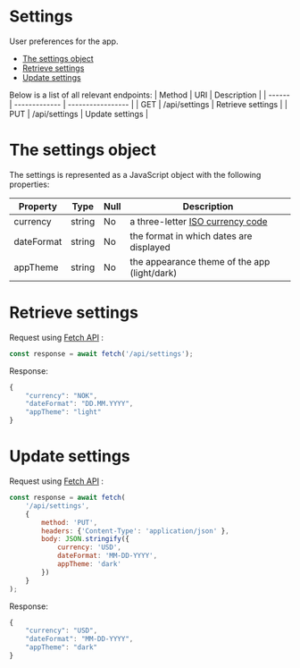 # Settings
User preferences for the app. 

- [The settings object](#the-settings-object)
- [Retrieve settings](#retrieve-settings)
- [Update settings](#update-settings)

Below is a list of all relevant endpoints:
| Method | URI           | Description       |
| ------ | ------------- | ----------------- |
| GET    | /api/settings | Retrieve settings |
| PUT    | /api/settings | Update settings   |


# The settings object
The settings is represented as a JavaScript object with the following properties:

| Property   | Type   | Null | Description                                  |
| ---------- | ------ | ---- | -------------------------------------------- |
| currency   | string | No   | a three-letter [ISO currency code][iso-link] |
| dateFormat | string | No   | the format in which dates are displayed      |
| appTheme   | string | No   | the appearance theme of the app (light/dark) |


# Retrieve settings
Request using [Fetch API][fetch-api-url] :
```javascript
const response = await fetch('/api/settings');
```

Response:
```javascript
{
    "currency": "NOK",
    "dateFormat": "DD.MM.YYYY",
    "appTheme": "light"
}
```


# Update settings
Request using [Fetch API][fetch-api-url] :
```javascript
const response = await fetch(
    '/api/settings',
    {
        method: 'PUT',
        headers: {'Content-Type': 'application/json' },
        body: JSON.stringify({
            currency: 'USD',
            dateFormat: 'MM-DD-YYYY',
            appTheme: 'dark'
        })
    }
);
```

Response:
```javascript
{
    "currency": "USD",
    "dateFormat": "MM-DD-YYYY",
    "appTheme": "dark"
}
```


[fetch-api-url]: https://developer.mozilla.org/en-US/docs/Web/API/Fetch_API
[iso-link]: https://en.wikipedia.org/wiki/ISO_4217#Active_codes
